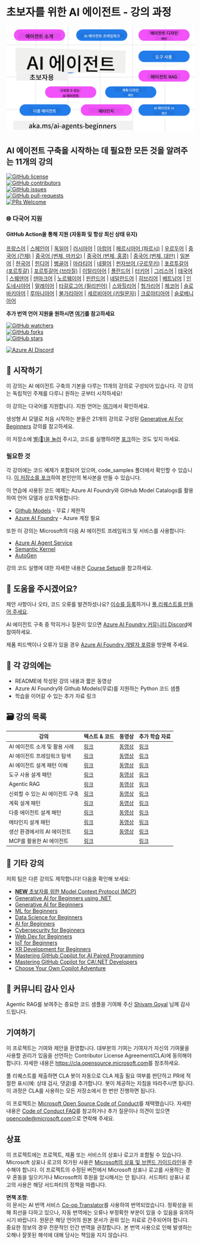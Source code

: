 <!--
CO_OP_TRANSLATOR_METADATA:
{
  "original_hash": "b06f16d6944fab788df1db7638d0edaa",
  "translation_date": "2025-07-12T08:33:00+00:00",
  "source_file": "README.md",
  "language_code": "ko"
}
-->
# 초보자를 위한 AI 에이전트 - 강의 과정

![Generative AI For Beginners](../../translated_images/repo-thumbnail.083b24afed61b6dd27a7fc53798bebe9edf688a41031163a1fca9f61c64d63ec.ko.png)

## AI 에이전트 구축을 시작하는 데 필요한 모든 것을 알려주는 11개의 강의

[![GitHub license](https://img.shields.io/github/license/microsoft/ai-agents-for-beginners.svg)](https://github.com/microsoft/ai-agents-for-beginners/blob/master/LICENSE?WT.mc_id=academic-105485-koreyst)  
[![GitHub contributors](https://img.shields.io/github/contributors/microsoft/ai-agents-for-beginners.svg)](https://GitHub.com/microsoft/ai-agents-for-beginners/graphs/contributors/?WT.mc_id=academic-105485-koreyst)  
[![GitHub issues](https://img.shields.io/github/issues/microsoft/ai-agents-for-beginners.svg)](https://GitHub.com/microsoft/ai-agents-for-beginners/issues/?WT.mc_id=academic-105485-koreyst)  
[![GitHub pull-requests](https://img.shields.io/github/issues-pr/microsoft/ai-agents-for-beginners.svg)](https://GitHub.com/microsoft/ai-agents-for-beginners/pulls/?WT.mc_id=academic-105485-koreyst)  
[![PRs Welcome](https://img.shields.io/badge/PRs-welcome-brightgreen.svg?style=flat-square)](http://makeapullrequest.com?WT.mc_id=academic-105485-koreyst)

### 🌐 다국어 지원

#### GitHub Action을 통해 지원 (자동화 및 항상 최신 상태 유지)

[프랑스어](../fr/README.md) | [스페인어](../es/README.md) | [독일어](../de/README.md) | [러시아어](../ru/README.md) | [아랍어](../ar/README.md) | [페르시아어 (파르시)](../fa/README.md) | [우르두어](../ur/README.md) | [중국어 (간체)](../zh/README.md) | [중국어 (번체, 마카오)](../mo/README.md) | [중국어 (번체, 홍콩)](../hk/README.md) | [중국어 (번체, 대만)](../tw/README.md) | [일본어](../ja/README.md) | [한국어](./README.md) | [힌디어](../hi/README.md) | [벵골어](../bn/README.md) | [마라티어](../mr/README.md) | [네팔어](../ne/README.md) | [펀자브어 (구르무키)](../pa/README.md) | [포르투갈어 (포르투갈)](../pt/README.md) | [포르투갈어 (브라질)](../br/README.md) | [이탈리아어](../it/README.md) | [폴란드어](../pl/README.md) | [터키어](../tr/README.md) | [그리스어](../el/README.md) | [태국어](../th/README.md) | [스웨덴어](../sv/README.md) | [덴마크어](../da/README.md) | [노르웨이어](../no/README.md) | [핀란드어](../fi/README.md) | [네덜란드어](../nl/README.md) | [히브리어](../he/README.md) | [베트남어](../vi/README.md) | [인도네시아어](../id/README.md) | [말레이어](../ms/README.md) | [타갈로그어 (필리핀어)](../tl/README.md) | [스와힐리어](../sw/README.md) | [헝가리어](../hu/README.md) | [체코어](../cs/README.md) | [슬로바키아어](../sk/README.md) | [루마니아어](../ro/README.md) | [불가리아어](../bg/README.md) | [세르비아어 (키릴문자)](../sr/README.md) | [크로아티아어](../hr/README.md) | [슬로베니아어](../sl/README.md)

**추가 번역 언어 지원을 원하시면 [여기](https://github.com/Azure/co-op-translator/blob/main/getting_started/supported-languages.md)를 참고하세요**

[![GitHub watchers](https://img.shields.io/github/watchers/microsoft/ai-agents-for-beginners.svg?style=social&label=Watch)](https://GitHub.com/microsoft/ai-agents-for-beginners/watchers/?WT.mc_id=academic-105485-koreyst)  
[![GitHub forks](https://img.shields.io/github/forks/microsoft/ai-agents-for-beginners.svg?style=social&label=Fork)](https://GitHub.com/microsoft/ai-agents-for-beginners/network/?WT.mc_id=academic-105485-koreyst)  
[![GitHub stars](https://img.shields.io/github/stars/microsoft/ai-agents-for-beginners.svg?style=social&label=Star)](https://GitHub.com/microsoft/ai-agents-for-beginners/stargazers/?WT.mc_id=academic-105485-koreyst)

[![Azure AI Discord](https://dcbadge.limes.pink/api/server/kzRShWzttr)](https://discord.gg/kzRShWzttr)


## 🌱 시작하기

이 강의는 AI 에이전트 구축의 기본을 다루는 11개의 강의로 구성되어 있습니다. 각 강의는 독립적인 주제를 다루니 원하는 곳부터 시작하세요!

이 강의는 다국어를 지원합니다. 지원 언어는 [여기](../..)에서 확인하세요.

생성형 AI 모델로 처음 시작하는 분들은 21개의 강의로 구성된 [Generative AI For Beginners](https://aka.ms/genai-beginners) 강의를 참고하세요.

이 저장소에 [별(🌟)을 눌러](https://docs.github.com/en/get-started/exploring-projects-on-github/saving-repositories-with-stars?WT.mc_id=academic-105485-koreyst) 주시고, 코드를 실행하려면 [포크](https://github.com/microsoft/ai-agents-for-beginners/fork)하는 것도 잊지 마세요.

### 필요한 것

각 강의에는 코드 예제가 포함되어 있으며, code_samples 폴더에서 확인할 수 있습니다. [이 저장소를 포크](https://github.com/microsoft/ai-agents-for-beginners/fork)하여 본인만의 복사본을 만들 수 있습니다.

이 연습에 사용된 코드 예제는 Azure AI Foundry와 GitHub Model Catalogs를 활용하여 언어 모델과 상호작용합니다:

- [Github Models](https://aka.ms/ai-agents-beginners/github-models) - 무료 / 제한적  
- [Azure AI Foundry](https://aka.ms/ai-agents-beginners/ai-foundry) - Azure 계정 필요

또한 이 강의는 Microsoft의 다음 AI 에이전트 프레임워크 및 서비스를 사용합니다:

- [Azure AI Agent Service](https://aka.ms/ai-agents-beginners/ai-agent-service)  
- [Semantic Kernel](https://aka.ms/ai-agents-beginners/semantic-kernel)  
- [AutoGen](https://aka.ms/ai-agents/autogen)

강의 코드 실행에 대한 자세한 내용은 [Course Setup](./00-course-setup/README.md)을 참고하세요.

## 🙏 도움을 주시겠어요?

제안 사항이나 오타, 코드 오류를 발견하셨나요? [이슈를 등록](https://github.com/microsoft/ai-agents-for-beginners/issues?WT.mc_id=academic-105485-koreyst)하거나 [풀 리퀘스트를 만들어 주세요](https://github.com/microsoft/ai-agents-for-beginners/pulls?WT.mc_id=academic-105485-koreyst).

AI 에이전트 구축 중 막히거나 질문이 있으면 [Azure AI Foundry 커뮤니티 Discord](https://discord.gg/kzRShWzttr)에 참여하세요.

제품 피드백이나 오류가 있을 경우 [Azure AI Foundry 개발자 포럼](https://aka.ms/azureaifoundry/forum)을 방문해 주세요.

## 📂 각 강의에는

- README에 작성된 강의 내용과 짧은 동영상  
- Azure AI Foundry와 Github Models(무료)를 지원하는 Python 코드 샘플  
- 학습을 이어갈 수 있는 추가 자료 링크  

## 🗃️ 강의 목록

| **강의**                                | **텍스트 & 코드**                                  | **동영상**                                                  | **추가 학습 자료**                                                                     |
|------------------------------------------|----------------------------------------------------|------------------------------------------------------------|----------------------------------------------------------------------------------------|
| AI 에이전트 소개 및 활용 사례             | [링크](./01-intro-to-ai-agents/README.md)           | [동영상](https://youtu.be/3zgm60bXmQk?si=z8QygFvYQv-9WtO1)  | [링크](https://aka.ms/ai-agents-beginners/collection?WT.mc_id=academic-105485-koreyst) |
| AI 에이전트 프레임워크 탐색               | [링크](./02-explore-agentic-frameworks/README.md)   | [동영상](https://youtu.be/ODwF-EZo_O8?si=Vawth4hzVaHv-u0H)  | [링크](https://aka.ms/ai-agents-beginners/collection?WT.mc_id=academic-105485-koreyst) |
| AI 에이전트 설계 패턴 이해                 | [링크](./03-agentic-design-patterns/README.md)      | [동영상](https://youtu.be/m9lM8qqoOEA?si=BIzHwzstTPL8o9GF)  | [링크](https://aka.ms/ai-agents-beginners/collection?WT.mc_id=academic-105485-koreyst) |
| 도구 사용 설계 패턴                       | [링크](./04-tool-use/README.md)                     | [동영상](https://youtu.be/vieRiPRx-gI?si=2z6O2Xu2cu_Jz46N)  | [링크](https://aka.ms/ai-agents-beginners/collection?WT.mc_id=academic-105485-koreyst) |
| Agentic RAG                             | [링크](./05-agentic-rag/README.md)                  | [동영상](https://youtu.be/WcjAARvdL7I?si=gKPWsQpKiIlDH9A3)  | [링크](https://aka.ms/ai-agents-beginners/collection?WT.mc_id=academic-105485-koreyst) |
| 신뢰할 수 있는 AI 에이전트 구축            | [링크](./06-building-trustworthy-agents/README.md)  | [동영상](https://youtu.be/iZKkMEGBCUQ?si=jZjpiMnGFOE9L8OK ) | [링크](https://aka.ms/ai-agents-beginners/collection?WT.mc_id=academic-105485-koreyst) |
| 계획 설계 패턴                           | [링크](./07-planning-design/README.md)              | [동영상](https://youtu.be/kPfJ2BrBCMY?si=6SC_iv_E5-mzucnC)  | [링크](https://aka.ms/ai-agents-beginners/collection?WT.mc_id=academic-105485-koreyst) |
| 다중 에이전트 설계 패턴                    | [링크](./08-multi-agent/README.md)                  | [동영상](https://youtu.be/V6HpE9hZEx0?si=rMgDhEu7wXo2uo6g)  | [링크](https://aka.ms/ai-agents-beginners/collection?WT.mc_id=academic-105485-koreyst) |
| 메타인지 설계 패턴                        | [링크](./09-metacognition/README.md)                | [동영상](https://youtu.be/His9R6gw6Ec?si=8gck6vvdSNCt6OcF)  | [링크](https://aka.ms/ai-agents-beginners/collection?WT.mc_id=academic-105485-koreyst) |
| 생산 환경에서의 AI 에이전트                | [링크](./10-ai-agents-production/README.md)         | [동영상](https://youtu.be/l4TP6IyJxmQ?si=31dnhexRo6yLRJDl)  | [링크](https://aka.ms/ai-agents-beginners/collection?WT.mc_id=academic-105485-koreyst) |
| MCP를 활용한 AI 에이전트                   | [링크](./11-mcp/README.md)                          |                                                            | [링크](https://aka.ms/mcp-for-beginners)                                               |

## 🎒 기타 강의

저희 팀은 다른 강의도 제작합니다! 다음을 확인해 보세요:

- [**NEW** 초보자를 위한 Model Context Protocol (MCP)](https://github.com/microsoft/mcp-for-beginners?WT.mc_id=academic-105485-koreyst)
- [Generative AI for Beginners using .NET](https://github.com/microsoft/Generative-AI-for-beginners-dotnet?WT.mc_id=academic-105485-koreyst)
- [Generative AI for Beginners](https://github.com/microsoft/generative-ai-for-beginners?WT.mc_id=academic-105485-koreyst)
- [ML for Beginners](https://aka.ms/ml-beginners?WT.mc_id=academic-105485-koreyst)
- [Data Science for Beginners](https://aka.ms/datascience-beginners?WT.mc_id=academic-105485-koreyst)
- [AI for Beginners](https://aka.ms/ai-beginners?WT.mc_id=academic-105485-koreyst)
- [Cybersecurity for Beginners](https://github.com/microsoft/Security-101??WT.mc_id=academic-96948-sayoung)
- [Web Dev for Beginners](https://aka.ms/webdev-beginners?WT.mc_id=academic-105485-koreyst)
- [IoT for Beginners](https://aka.ms/iot-beginners?WT.mc_id=academic-105485-koreyst)
- [XR Development for Beginners](https://github.com/microsoft/xr-development-for-beginners?WT.mc_id=academic-105485-koreyst)
- [Mastering GitHub Copilot for AI Paired Programming](https://aka.ms/GitHubCopilotAI?WT.mc_id=academic-105485-koreyst)
- [Mastering GitHub Copilot for C#/.NET Developers](https://github.com/microsoft/mastering-github-copilot-for-dotnet-csharp-developers?WT.mc_id=academic-105485-koreyst)
- [Choose Your Own Copilot Adventure](https://github.com/microsoft/CopilotAdventures?WT.mc_id=academic-105485-koreyst)

## 🌟 커뮤니티 감사 인사

Agentic RAG를 보여주는 중요한 코드 샘플을 기여해 주신 [Shivam Goyal](https://www.linkedin.com/in/shivam2003/) 님께 감사드립니다.

## 기여하기

이 프로젝트는 기여와 제안을 환영합니다. 대부분의 기여는 기여자가 자신의 기여물을 사용할 권리가 있음을 선언하는
Contributor License Agreement(CLA)에 동의해야 합니다. 자세한 내용은 
<https://cla.opensource.microsoft.com>를 참조하세요.

풀 리퀘스트를 제출하면 CLA 봇이 자동으로 CLA 제출 필요 여부를 판단하고 PR에 적절한 표시(예: 상태 검사, 댓글)를 추가합니다.
봇이 제공하는 지침을 따라주시면 됩니다. 이 과정은 CLA를 사용하는 모든 저장소에서 한 번만 진행하면 됩니다.

이 프로젝트는 [Microsoft Open Source Code of Conduct](https://opensource.microsoft.com/codeofconduct/)를 채택했습니다.
자세한 내용은 [Code of Conduct FAQ](https://opensource.microsoft.com/codeofconduct/faq/)를 참고하거나
추가 질문이나 의견이 있으면 [opencode@microsoft.com](mailto:opencode@microsoft.com)으로 연락해 주세요.

## 상표

이 프로젝트에는 프로젝트, 제품 또는 서비스의 상표나 로고가 포함될 수 있습니다. Microsoft 상표나 로고의 허가된 사용은
[Microsoft의 상표 및 브랜드 가이드라인](https://www.microsoft.com/legal/intellectualproperty/trademarks/usage/general)을 준수해야 합니다.
이 프로젝트의 수정된 버전에서 Microsoft 상표나 로고를 사용하는 경우 혼동을 일으키거나 Microsoft의 후원을 암시해서는 안 됩니다.
서드파티 상표나 로고의 사용은 해당 서드파티의 정책을 따릅니다.

**면책 조항**:  
이 문서는 AI 번역 서비스 [Co-op Translator](https://github.com/Azure/co-op-translator)를 사용하여 번역되었습니다. 정확성을 위해 최선을 다하고 있으나, 자동 번역에는 오류나 부정확한 부분이 있을 수 있음을 유의하시기 바랍니다. 원문은 해당 언어의 원본 문서가 권위 있는 자료로 간주되어야 합니다. 중요한 정보의 경우 전문적인 인간 번역을 권장합니다. 본 번역 사용으로 인해 발생하는 오해나 잘못된 해석에 대해 당사는 책임을 지지 않습니다.